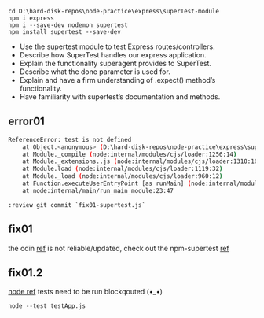 ```
cd D:\hard-disk-repos\node-practice\express\superTest-module
npm i express 
npm i --save-dev nodemon supertest
npm install supertest --save-dev
```
- Use the supertest module to test Express routes/controllers.
- Describe how SuperTest handles our express application.
- Explain the functionality superagent provides to SuperTest.
- Describe what the done parameter is used for.
- Explain and have a firm understanding of .expect() method’s functionality.
- Have familiarity with supertest’s documentation and methods.

## error01
```bash
ReferenceError: test is not defined
    at Object.<anonymous> (D:\hard-disk-repos\node-practice\express\superTest-module\testApp.js:10:1)
    at Module._compile (node:internal/modules/cjs/loader:1256:14)
    at Module._extensions..js (node:internal/modules/cjs/loader:1310:10)
    at Module.load (node:internal/modules/cjs/loader:1119:32)
    at Module._load (node:internal/modules/cjs/loader:960:12)
    at Function.executeUserEntryPoint [as runMain] (node:internal/modules/run_main:81:12)
    at node:internal/main/run_main_module:23:47
```
    :review git commit `fix01-supertest.js`
## fix01
the odin [ref](https://www.theodinproject.com/lessons/nodejs-testing-routes-and-controllers) is not reliable/updated, check out the npm-supertest [ref](https://www.npmjs.com/package/supertest)
## fix01.2
[node ref](https://nodejs.org/api/test.html)
tests need to be run blockqouted (•_•)
```
node --test testApp.js
```